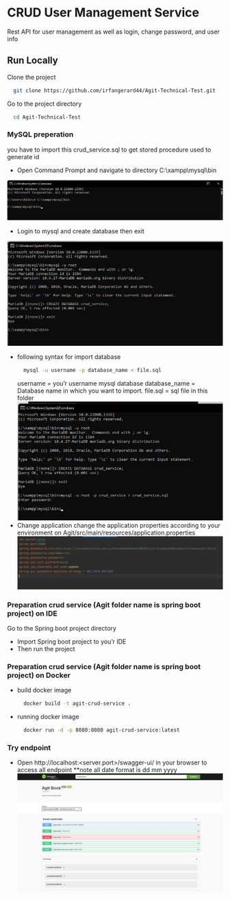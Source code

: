 
# CRUD User Management Service
Rest API for user management as well as login, change password, and user info

## Run Locally

Clone the project

```bash
  git clone https://github.com/irfangerard44/Agit-Technical-Test.git
```

Go to the project directory

```bash
  cd Agit-Technical-Test
```

### MySQL preperation
you have to import this crud_service.sql to get stored procedure used to generate id
  - Open Command Prompt and navigate to directory C:\xampp\mysql\bin

  ![App Screenshot](Images/111mysql.png)

  - Login to mysql and create database then exit

  ![App Screenshot](Images/112mysql.png)

  - following syntax for import database
    ```bash
      mysql -u username -p database_name < file.sql
    ```
    username = you’r username mysql database
    database_name = Database name in which you want to import.
    file.sql = sql file in this folder
    ![App Screenshot](Images/113mysql.png)
  - Change application change the application properties according to your environment on Agit/src/main/resources/application.properties
    ![App Screenshot](Images/122environtment.png)  

### Preparation crud service (Agit folder name is spring boot project) on IDE
Go to the Spring boot project  directory
  - Import Spring boot project to you’r IDE
  - Then run the project  

### Preparation crud service (Agit folder name is spring boot project) on Docker
- build docker image
  ```bash
    docker build -t agit-crud-service .
  ```
- running docker image
  ```bash
    docker run -d -p 8080:8080 agit-crud-service:latest
  ```

### Try endpoint
- Open http://localhost:<server.port>/swagger-ui/ in your browser
to access all endpoint
**note all date format is dd mm yyyy
![App Screenshot](Images/swagger.jpeg)
